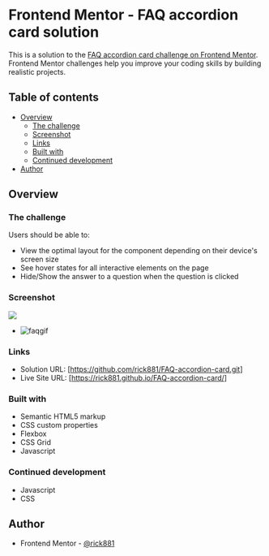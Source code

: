 # Frontend Mentor - FAQ accordion card solution

This is a solution to the [FAQ accordion card challenge on Frontend Mentor](https://www.frontendmentor.io/challenges/faq-accordion-card-XlyjD0Oam). Frontend Mentor challenges help you improve your coding skills by building realistic projects. 

## Table of contents

- [Overview](#overview)
  - [The challenge](#the-challenge)
  - [Screenshot](#screenshot)
  - [Links](#links)
  - [Built with](#built-with)
  - [Continued development](#continued-development)
- [Author](#author)


## Overview

### The challenge

Users should be able to:

- View the optimal layout for the component depending on their device's screen size
- See hover states for all interactive elements on the page
- Hide/Show the answer to a question when the question is clicked

### Screenshot

![](./screenshot.jpg)
- ![faqgif](https://user-images.githubusercontent.com/112169932/221862971-41fcdf17-8321-4fd9-9cfc-2a4f66667820.gif)

### Links

- Solution URL: [https://github.com/rick881/FAQ-accordion-card.git]
- Live Site URL: [https://rick881.github.io/FAQ-accordion-card/]


### Built with

- Semantic HTML5 markup
- CSS custom properties
- Flexbox
- CSS Grid
- Javascript


### Continued development

- Javascript
- CSS

## Author

- Frontend Mentor - [@rick881](https://www.frontendmentor.io/profile/rick881)




